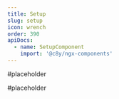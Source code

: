 ```yaml
---
title: Setup
slug: setup
icon: wrench
order: 390
apiDocs:
  - name: SetupComponent
    import: '@c8y/ngx-components'
---
```



#placeholder

#placeholder

<div>
<codex-tutorial-example>
<c8y-setup></c8y-setup>
</codex-tutorial-example>
</div>
